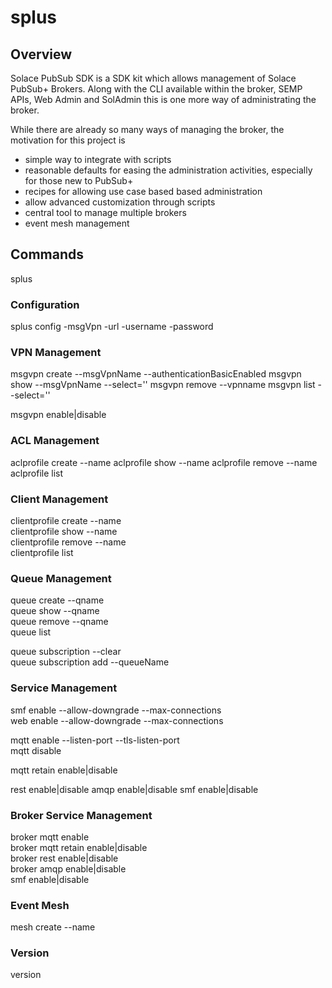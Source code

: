 # splus
## Overview
Solace PubSub SDK is a SDK kit which allows management of Solace PubSub+ Brokers.
Along with the CLI available within the broker, SEMP APIs, Web Admin and SolAdmin
this is one more way of administrating the broker.

While there are already so many ways of managing the broker, the motivation for this project is
* simple way to integrate with scripts
* reasonable defaults for easing the administration activities, especially for those new to PubSub+
* recipes for allowing use case based based administration
* allow advanced customization through scripts
* central tool to manage multiple brokers
* event mesh management

## Commands
splus <command> <subcommand> <options and parameters>

### Configuration
splus config  -msgVpn -url -username -password

### VPN Management
msgvpn create --msgVpnName --authenticationBasicEnabled 
msgvpn show --msgVpnName --select=''
msgvpn remove --vpnname
msgvpn list --select='' 

msgvpn enable|disable



### ACL Management
aclprofile create --name
aclprofile show --name
aclprofile remove --name
aclprofile list

### Client Management
clientprofile create --name \
clientprofile show --name \
clientprofile remove --name \
clientprofile list 

### Queue Management
queue create --qname \
queue show --qname \
queue remove --qname \
queue list 

queue subscription --clear \
queue subscription add --queueName <qname> <topicname> 



### Service Management

smf enable  --allow-downgrade --max-connections \
web enable  --allow-downgrade --max-connections

mqtt enable --listen-port --tls-listen-port \
mqtt disable

mqtt retain enable|disable

rest enable|disable
amqp enable|disable
smf enable|disable

### Broker Service Management
broker mqtt enable \
broker mqtt retain enable|disable \
broker rest enable|disable \
broker amqp enable|disable \
smf enable|disable

### Event Mesh
mesh create --name 


### Version
version